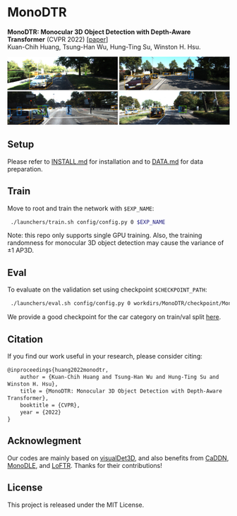 # MonoDTR

**MonoDTR: Monocular 3D Object Detection with Depth-Aware Transformer** (CVPR 2022) [[paper](https://arxiv.org/abs/2203.10981)]\
Kuan-Chih Huang, Tsung-Han Wu, Hung-Ting Su, Winston H. Hsu.

<img src="resources/example.jpg" alt="vis" style="zoom:50%;" />

## Setup

Please refer to [INSTALL.md](INSTALL.md) for installation and to [DATA.md](DATA.md) for data preparation.


## Train

Move to root and train the network with `$EXP_NAME`:

```sh
 ./launchers/train.sh config/config.py 0 $EXP_NAME
```

Note: this repo only supports single GPU training. Also, the training randomness for monocular 3D object detection may cause the variance of ±1 AP3D.

## Eval


To evaluate on the validation set using checkpoint `$CHECKPOINT_PATH`:

```sh
 ./launchers/eval.sh config/config.py 0 workdirs/MonoDTR/checkpoint/MonoDTR.pth validation
```

We provide a good checkpoint for the car category on train/val split [here](https://drive.google.com/file/d/1mQzqjnosra5JE1sJKzSRzdn3R010G0Gh/view?usp=sharing).

## Citation

If you find our work useful in your research, please consider citing:

```
@inproceedings{huang2022monodtr,
    author = {Kuan-Chih Huang and Tsung-Han Wu and Hung-Ting Su and Winston H. Hsu},
    title = {MonoDTR: Monocular 3D Object Detection with Depth-Aware Transformer},
    booktitle = {CVPR},
    year = {2022}    
}
 ```

## Acknowlegment

Our codes are mainly based on [visualDet3D](https://github.com/Owen-Liuyuxuan/visualDet3D), and also benefits from [CaDDN](https://github.com/TRAILab/CaDDN), [MonoDLE](https://github.com/xinzhuma/monodle), and [LoFTR](https://github.com/zju3dv/LoFTR). Thanks for their contributions!

## License

This project is released under the MIT License.

